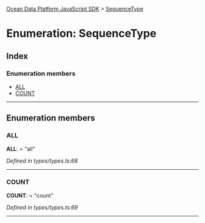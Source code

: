 [Ocean Data Platform JavaScript SDK](../README.md) > [SequenceType](../enums/sequencetype.md)

# Enumeration: SequenceType

## Index

### Enumeration members

* [ALL](sequencetype.md#all)
* [COUNT](sequencetype.md#count)

---

## Enumeration members

<a id="all"></a>

###  ALL

**ALL**:  = "all"

*Defined in types/types.ts:68*

___
<a id="count"></a>

###  COUNT

**COUNT**:  = "count"

*Defined in types/types.ts:69*

___

